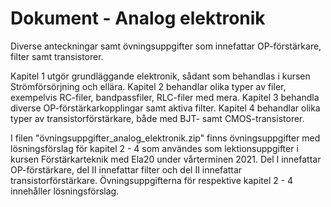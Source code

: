 # Dokument - Analog elektronik
Diverse anteckningar samt övningsuppgifter som innefattar OP-förstärkare, filter samt transistorer.

Kapitel 1 utgör grundläggande elektronik, sådant som behandlas i kursen Strömförsörjning och ellära.
Kapitel 2 behandlar olika typer av filer, exempelvis RC-filer, bandpassfiler, RLC-filer med mera.
Kapitel 3 behandla diverse OP-förstärkarkopplingar samt aktiva filter.
Kapitel 4 behandlar olika typer av transistorförstärkare, både med BJT- samt CMOS-transistorer.

I filen "övningsuppgifter_analog_elektronik.zip" finns övningsuppgifter med lösningsförslag för 
kapitel 2 - 4 som användes som lektionsuppgifter i kursen Förstärkarteknik med Ela20 under vårterminen 2021.
Del I innefattar OP-förstärkare, del II innefattar filter och del II innefattar transistorförstärkare.
Övningsuppgifterna för respektive kapitel 2 - 4 innehåller lösningsförslag.